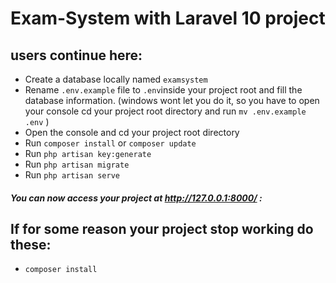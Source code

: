# Exam-System with Laravel 10 project

## users continue here:

-   Create a database locally named `examsystem`
-   Rename `.env.example` file to `.env`inside your project root and fill the database information.
    (windows wont let you do it, so you have to open your console cd your project root directory and run `mv .env.example .env` )
-   Open the console and cd your project root directory
-   Run `composer install` or `composer update`
-   Run `php artisan key:generate`
-   Run `php artisan migrate`
-   Run `php artisan serve`

##### You can now access your project at http://127.0.0.1:8000/ :

## If for some reason your project stop working do these:

-   `composer install`
